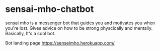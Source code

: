 # sensai-mho-chatbot
sensai mho is a messenger bot that guides you and motivates you when you're lost. Gives advice on how to be strong physcically and mentally. Basically, It's a cool bot.

Bot landing page
https://senseimho.herokuapp.com/
